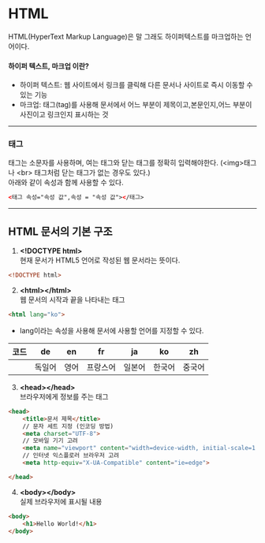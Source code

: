 # HTML
 HTML(HyperText Markup Language)은 말 그래도 하이퍼텍스트를 마크업하는 언어이다.
#### 하이퍼 텍스트, 마크업 이란?
 - 하이퍼 텍스트: 웹 사이트에서 링크를 클릭해 다른 문서나 사이트로 즉시 이동할 수 있는 기능
 - 마크업: 태그(tag)를 사용해 문서에서 어느 부분이 제목이고,본문인지,어느 부분이 사진이고 링크인지 표시하는 것
 ---
 ### 태그
 태그는 소문자를 사용하며, 여는 태그와 닫는 태그를 정확히 입력해야한다. (\<img>태그나 \<br> 태그처럼 닫는 태그가 없는 경우도 있다.)<br>
 아래와 같이 속성과 함께 사용할 수 있다.
 ```html
 <태그 속성="속성 값",속성 = "속성 값"></태그>
 ```
 ---
 ## HTML 문서의 기본 구조

1. **\<!DOCTYPE html>**<br>
  현재 문서가 HTML5 언어로 작성된 웹 문서라는 뜻이다.
 ```html
<!DOCTYPE html>
 ```
2. **\<html>\</html>**<br>
웹 문서의 시작과 끝을 나타내는 태그
```html
<html lang="ko">
```
- lang이라는 속성을 사용해 문서에 사용할 언어를 지정할 수 있다.


|코드|de|en|fr|ja|ko|zh|
|--|:--:|:--:|:--:|:--:|:--:|:--:|
||독일어|영어|프랑스어|일본어|한국어|중국어|


3. **\<head>\</head>**<br>
브라우저에게 정보를 주는 태그
```html
<head>
    <title>문서 제목</title>
    // 문자 세트 지정 (인코딩 방법)
    <meta charset="UTF-8">
    // 모바일 기기 고려
    <meta name="viewport" content="width=device-width, initial-scale=1.0">
    // 인터넷 익스플로러 브라우저 고려
    <meta http-equiv="X-UA-Compatible" content="ie=edge">

</head>
```
4. **\<body>\</body>**<br>
실제 브라우저에 표시될 내용
``` html
<body>
    <h1>Hello World!</h1>
</body>
```




